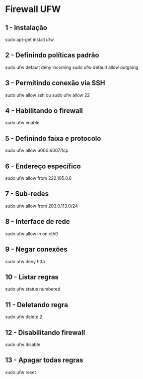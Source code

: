 # Firewall UFW

## 1 - Instalação
sudo apt-get install ufw

## 2 - Definindo políticas padrão
sudo ufw default deny incoming
sudo ufw default allow outgoing

## 3 - Permitindo conexão via SSH
sudo ufw allow ssh
ou 
sudo ufw allow 22

## 4 - Habilitando o firewall
sudo ufw enable

## 5 - Definindo faixa e protocolo
sudo ufw allow 6000:6007/tcp

## 6 - Endereço específico
sudo ufw allow from 222.105.0.6

## 7 - Sub-redes
sudo ufw allow from 203.0.113.0/24

## 8 - Interface de rede
sudo ufw allow in on eth0

## 9 - Negar conexões
sudo ufw deny http

## 10 - Listar regras
sudo ufw status numbered

## 11 - Deletando regra
sudo ufw delete 2

## 12 - Disabilitando firewall
sudo ufw disable

## 13 - Apagar todas regras
sudo ufw reset
